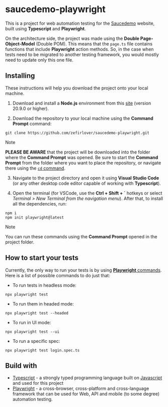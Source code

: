 # saucedemo-playwright

This is a project for web automation testing for the [Saucedemo](https://www.saucedemo.com/) website, built using **Typescript** and **Playwright**.

On the architecture side, the project was made using the **Double Page-Object-Model** (Double POM). This means that the `page.ts` file contains functions that include **Playwright** action methods. So, in the case when tests need to be migrated to another testing framework, you would mostly need to update only this one file.

## Installing

These instructions will help you download the project onto your local machine.

1. Download and install a **Node.js** environment from this [site](https://nodejs.org/en/) (version 20.9.0 or higher).

2. Download the repository to your local machine using the **Command Prompt** command:

```
git clone https://github.com/zefirlover/saucedemo-playwright.git
```

> [!NOTE]
> **PLEASE BE AWARE** that the project will be downloaded into the folder where the **Command Prompt** was opened. Be sure to start the **Command Prompt** from the folder where you want to place the repository, or navigate there using the [`cd` command](https://learn.microsoft.com/uk-ua/windows-server/administration/windows-commands/cd).

3. Navigate to the project directory and open it using **Visual Studio Code** (or any other desktop code editor capable of working with **Typescript**).

4. Open the terminal (for VSCode, use the **Ctrl + Shift + `** hotkeys or select *Terminal > New Terminal from the navigation menu*). After that, to install all the dependencies, run:

```
npm i
npm init playwright@latest
```

> [!NOTE]
> You can run these commands using the **Command Prompt** opened in the project folder.

## How to start your tests

Currently, the only way to run your tests is by using [**Playwright** commands](https://playwright.dev/docs/running-tests). Here is a list of possible commands to do just that:

- To run tests in headless mode:
```
npx playwright test
```
- To run them in headed mode:
```
npx playwright test --headed
```
- To run in UI mode:
```
npx playwright test --ui
```
- To run a specific spec:
```
npx playwright test login.spec.ts
```

## Build with

- [Typescript](https://www.typescriptlang.org/) - a strongly typed programming language built on [Javascript](https://developer.mozilla.org/en-US/docs/Web/JavaScript) and used for this project
- [Playwright](https://playwright.dev/) - a cross-browser, cross-platform and cross-language framework that can be used for Web, API and mobile (to some degree) automation testing.
